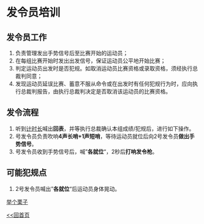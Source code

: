 # 发令员培训

## 发令员工作

1. 负责管理发出手势信号后至比赛开始的运动员；
2. 在每组比赛开始时发出出发信号，保证运动员公平地开始比赛；
3. 判定运动员出发时是否犯规。如取消运动员比赛资格或录取资格，须经执行总裁判同意；
4. 发现运动员延误比赛、蓄意不服从命令或在出发时有任何犯规行为时，应向执行总裁判报告，由执行总裁判决定是否取消该运动员的比赛资格。


## 发令流程

1. 听到[计时长](../time-keeper-leader/README.md)喊出**回表**，并等执行总裁确认本组成绩/犯规后，进行如下操作。
2. 号发令员负责吹响**4声长哨+1声短哨**，等待运动员就位后向2号发令员**做出手势信号**。
3. 号发令员收到手势信号后，喊”**各就位**“，2秒后**打响发令枪**。

## 可能犯规点

1. 2号发令员喊出”**各就位**“后运动员身体晃动。

[举个栗子](https://www.bilibili.com/video/BV1yKn3z6EQF/?spm_id_from=333.337.search-card.all.click)

[<<回首页](README.md)
